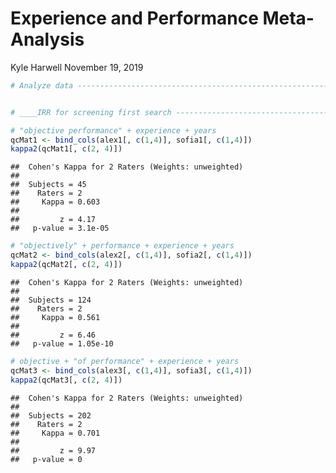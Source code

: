 Experience and Performance Meta-Analysis
================
Kyle Harwell
November 19, 2019

``` r
# Analyze data ------------------------------------------------------------


# ____IRR for screening first search --------------------------------------

# "objective performance" + experience + years
qcMat1 <- bind_cols(alex1[, c(1,4)], sofia1[, c(1,4)])
kappa2(qcMat1[, c(2, 4)])
```

    ##  Cohen's Kappa for 2 Raters (Weights: unweighted)
    ## 
    ##  Subjects = 45 
    ##    Raters = 2 
    ##     Kappa = 0.603 
    ## 
    ##         z = 4.17 
    ##   p-value = 3.1e-05

``` r
# "objectively" + performance + experience + years
qcMat2 <- bind_cols(alex2[, c(1,4)], sofia2[, c(1,4)])
kappa2(qcMat2[, c(2, 4)])
```

    ##  Cohen's Kappa for 2 Raters (Weights: unweighted)
    ## 
    ##  Subjects = 124 
    ##    Raters = 2 
    ##     Kappa = 0.561 
    ## 
    ##         z = 6.46 
    ##   p-value = 1.05e-10

``` r
# objective + "of performance" + experience + years
qcMat3 <- bind_cols(alex3[, c(1,4)], sofia3[, c(1,4)])
kappa2(qcMat3[, c(2, 4)])
```

    ##  Cohen's Kappa for 2 Raters (Weights: unweighted)
    ## 
    ##  Subjects = 202 
    ##    Raters = 2 
    ##     Kappa = 0.701 
    ## 
    ##         z = 9.97 
    ##   p-value = 0
